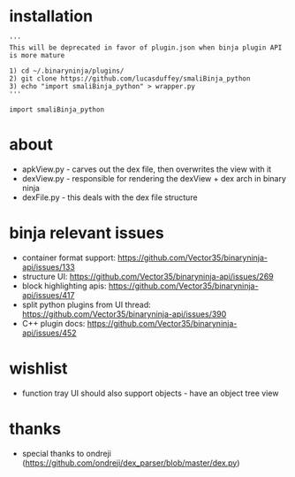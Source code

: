 # installation
```
'''
This will be deprecated in favor of plugin.json when binja plugin API is more mature

1) cd ~/.binaryninja/plugins/
2) git clone https://github.com/lucasduffey/smaliBinja_python
3) echo "import smaliBinja_python" > wrapper.py
'''

import smaliBinja_python

```

# about
* apkView.py - carves out the dex file, then overwrites the view with it
* dexView.py - responsible for rendering the dexView + dex arch in binary ninja
* dexFile.py - this deals with the dex file structure

# binja relevant issues
* container format support: https://github.com/Vector35/binaryninja-api/issues/133
* structure UI: https://github.com/Vector35/binaryninja-api/issues/269
* block highlighting apis: https://github.com/Vector35/binaryninja-api/issues/417
* split python plugins from UI thread: https://github.com/Vector35/binaryninja-api/issues/390
* C++ plugin docs: https://github.com/Vector35/binaryninja-api/issues/452

# wishlist
* function tray UI should also support objects - have an object tree view

# thanks
* special thanks to ondreji (https://github.com/ondreji/dex_parser/blob/master/dex.py)
